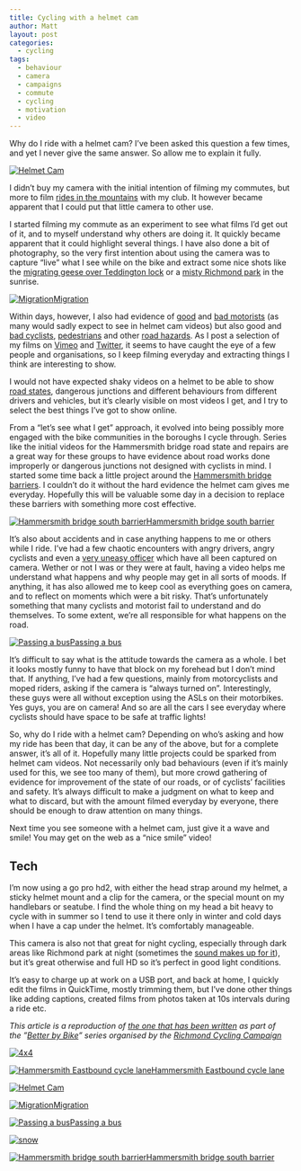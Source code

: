 ```yaml
---
title: Cycling with a helmet cam
author: Matt
layout: post
categories:
  - cycling
tags:
  - behaviour
  - camera
  - campaigns
  - commute
  - cycling
  - motivation
  - video
---
```

Why do I ride with a helmet cam? I&#8217;ve been asked this question a few times, and yet I never give the same answer. So allow me to explain it fully.

<p class="attachement"><a href="{{ "helmet_cam.jpg" | image_path | cdn }}" title="Helmet Cam" rel="lightbox[1167]"><img src="{{ "helmet_cam_r500.jpg" | image_path | cdn }}" alt="Helmet Cam" /></a></p>

<!--more-->

I didn&#8217;t buy my camera with the initial intention of filming my commutes, but more to film <a title="Thought California was flat?" href="http://vimeo.com/40602052" target="_blank">rides in the mountains</a> with my club. It however became apparent that I could put that little camera to other use.

I started filming my commute as an experiment to see what films I&#8217;d get out of it, and to myself understand why others are doing it. It quickly became apparent that it could highlight several things. I have also done a bit of photography, so the very first intention about using the camera was to capture &#8220;live&#8221; what I see while on the bike and extract some nice shots like the <a title="Miggation time?" href="http://vimeo.com/33149429" target="_blank">migrating geese over Teddington lock</a> or a <a title="Misty Richmond park on morning commute" href="http://vimeo.com/31571401" target="_blank">misty Richmond park</a> in the sunrise.

<p class="attachement"><a href="{{ "migration.jpg" | image_path | cdn }}" title="Migration" rel="lightbox[1167]"><img src="{{ "migration_r500.jpg" | image_path | cdn }}" alt="Migration" /><span>Migration</span></a></p>

Within days, however, I also had evidence of <a title="Giving space" href="http://vimeo.com/37792288" target="_blank">good</a> and <a title="LF59 YWM - You're texting while driving and should be off the road!" href="http://vimeo.com/42751572" target="_blank">bad motorists</a> (as many would sadly expect to see in helmet cam videos) but also good and <a title="Pavement cycling" href="http://vimeo.com/38495845" target="_blank">bad cyclists</a>, <a title="Hammersmith cycle lane" href="http://vimeo.com/32774451" target="_blank">pedestrians</a> and other <a title="Close call with a small truck" href="http://vimeo.com/33411928" target="_blank">road hazards</a>. As I post a selection of my films on <a title="Ekynoxe on vimeo" href="http://vimeo.com/ekynoxe" target="_blank">Vimeo</a> and <a title="Ekynoxe on Twitter" href="http://twitter.com/ekynoxe" target="_blank">Twitter</a>, it seems to have caught the eye of a few people and organisations, so I keep filming everyday and extracting things I think are interesting to show.

I would not have expected shaky videos on a helmet to be able to show <a title="Poor road surface over Hammersmith Bridge" href="http://vimeo.com/34018087" target="_blank">road states</a>, dangerous junctions and different behaviours from different drivers and vehicles, but it&#8217;s clearly visible on most videos I get, and I try to select the best things I&#8217;ve got to show online.

From a &#8220;let&#8217;s see what I get&#8221; approach, it evolved into being possibly more engaged with the bike communities in the boroughs I cycle through. Series like the initial videos for the Hammersmith bridge road state and repairs are a great way for these groups to have evidence about road works done improperly or dangerous junctions not designed with cyclists in mind. I started some time back a little project around the <a title="The Hammersmith bridge barriers" href="http://thehammersmithbarrier.co.uk" target="_blank">Hammersmith bridge barriers</a>. I couldn&#8217;t do it without the hard evidence the helmet cam gives me everyday. Hopefully this will be valuable some day in a decision to replace these barriers with something more cost effective.

<p class="attachement"><a href="{{ "barrier.jpg" | image_path | cdn }}" title="Hammersmith bridge south barrier" rel="lightbox[1167]"><img src="{{ "barrier_r500.jpg" | image_path | cdn }}" alt="Hammersmith bridge south barrier" /><span>Hammersmith bridge south barrier</span></a></p>

It&#8217;s also about accidents and in case anything happens to me or others while I ride. I&#8217;ve had a few chaotic encounters with angry drivers, angry cyclists and even a <a title="Getting a ticket on an empty bridge" href="http://vimeo.com/38849351" target="_blank">very uneasy officer</a> which have all been captured on camera. Wether or not I was or they were at fault, having a video helps me understand what happens and why people may get in all sorts of moods. If anything, it has also allowed me to keep cool as everything goes on camera, and to reflect on moments which were a bit risky. That&#8217;s unfortunately something that many cyclists and motorist fail to understand and do themselves. To some extent, we&#8217;re all responsible for what happens on the road.

<p class="attachement"><a href="{{ "bus_passing.jpg" | image_path | cdn }}" title="Passing a bus" rel="lightbox[1167]"><img src="{{ "bus_passing_r500.jpg" | image_path | cdn }}" alt="Passing a bus" /><span>Passing a bus</span></a></p>

It&#8217;s difficult to say what is the attitude towards the camera as a whole. I bet it looks mostly funny to have that block on my forehead but I don&#8217;t mind that. If anything, I&#8217;ve had a few questions, mainly from motorcyclists and moped riders, asking if the camera is &#8220;always turned on&#8221;. Interestingly, these guys were all without exception using the ASLs on their motorbikes. Yes guys, you are on camera! And so are all the cars I see everyday where cyclists should have space to be safe at traffic lights!

So, why do I ride with a helmet cam? Depending on who&#8217;s asking and how my ride has been that day, it can be any of the above, but for a complete answer, it&#8217;s all of it. Hopefully many little projects could be sparked from helmet cam videos. Not necessarily only bad behaviours (even if it&#8217;s mainly used for this, we see too many of them), but more crowd gathering of evidence for improvement of the state of our roads, or of cyclists&#8217; facilities and safety. It&#8217;s always difficult to make a judgment on what to keep and what to discard, but with the amount filmed everyday by everyone, there should be enough to draw attention on many things.

Next time you see someone with a helmet cam, just give it a wave and smile! You may get on the web as a &#8220;nice smile&#8221; video!

## Tech

I&#8217;m now using a go pro hd2, with either the head strap around my helmet, a sticky helmet mount and a clip for the camera, or the special mount on my handlebars or seatube. I find the whole thing on my head a bit heavy to cycle with in summer so I tend to use it there only in winter and cold days when I have a cap under the helmet. It&#8217;s comfortably manageable.

This camera is also not that great for night cycling, especially through dark areas like Richmond park at night (sometimes the <a title="Last night in the wind, the rain, and the dark..." href="http://vimeo.com/33412039" target="_blank">sound makes up for it</a>), but it&#8217;s great otherwise and full HD so it&#8217;s perfect in good light conditions.

It&#8217;s easy to charge up at work on a USB port, and back at home, I quickly edit the films in QuickTime, mostly trimming them, but I&#8217;ve done other things like adding captions, created films from photos taken at 10s intervals during a ride etc.

*This article is a reproduction of [the one that has been written][1] as part of the &#8221;[Better by Bike][2]&#8221; series organised by the [Richmond Cycling Campaign][3]*

<div class='gallery'>
    <dl class='gallery-item'>
        <dt class='gallery-icon attachement'>
          <a href="{{ "4x4.jpg" | image_path | cdn }}" title="4x4" rel="lightbox[1167]"><img src="{{ "4x4_r300.jpg" | image_path | cdn }}" alt="4x4" /></a>
        </dt>
    </dl>
    <dl class='gallery-item'>
        <dt class='gallery-icon attachement'>
            <a href="{{ "hammersmith_lane.jpg" | image_path | cdn }}" title="Hammersmith Eastbound cycle lane" rel="lightbox[1167]"><img src="{{ "hammersmith_lane_r300.jpg" | image_path | cdn }}" alt="Hammersmith Eastbound cycle lane" /><span>Hammersmith Eastbound cycle lane</span></a>
        </dt>
    </dl>
    <dl class='gallery-item'>
        <dt class='gallery-icon attachement'>
            <a href="{{ "helmet_cam.jpg" | image_path | cdn }}" title="Helmet Cam" rel="lightbox[1167]"><img src="{{ "helmet_cam_r300.jpg" | image_path | cdn }}" alt="Helmet Cam" /></a>
        </dt>
    </dl>
    <dl class='gallery-item'>
        <dt class='gallery-icon attachement'>
            <a href="{{ "migration.jpg" | image_path | cdn }}" title="Migration" rel="lightbox[1167]"><img src="{{ "migration_r300.jpg" | image_path | cdn }}" alt="Migration" /><span>Migration</span></a>
        </dt>
    </dl>
    <dl class='gallery-item'>
        <dt class='gallery-icon attachement'>
            <a href="{{ "bus_passing.jpg" | image_path | cdn }}" title="Passing a bus" rel="lightbox[1167]"><img src="{{ "bus_passing_r300.jpg" | image_path | cdn }}" alt="Passing a bus" /><span>Passing a bus</span></a>
        </dt>
    </dl>
    <dl class='gallery-item'>
        <dt class='gallery-icon attachement'>
          <a href="{{ "snow.jpg" | image_path | cdn }}" title="snow" rel="lightbox[1167]"><img src="{{ "snow_r300.jpg" | image_path | cdn }}" alt="snow" /></a>
        </dt>
    </dl>
    <dl class='gallery-item'>
        <dt class='gallery-icon attachement'>
            <a href="{{ "barrier.jpg" | image_path | cdn }}" title="Hammersmith bridge south barrier" rel="lightbox[1167]"><img src="{{ "barrier_r300.jpg" | image_path | cdn }}" alt="Hammersmith bridge south barrier" /><span>Hammersmith bridge south barrier</span></a>
        </dt>
    </dl>
</div>

 [1]: http://www.richmondlcc.co.uk/2012/07/04/better-by-bike-cycling-on-film/ "Better by bike - Cycling on film"
 [2]: http://www.richmondlcc.co.uk/category/community/better-by-bike/ "Better by Bike"
 [3]: http://www.richmondlcc.co.uk/ "Richmond Cycling Campaign"